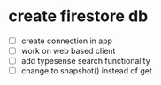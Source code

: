 # create firestore db
- [ ] create connection in app 
- [ ] work on web based client
- [ ] add typesense search functionality
- [ ] change to snapshot() instead of get
#